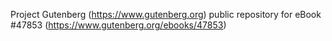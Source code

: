 Project Gutenberg (https://www.gutenberg.org) public repository for eBook #47853 (https://www.gutenberg.org/ebooks/47853)
